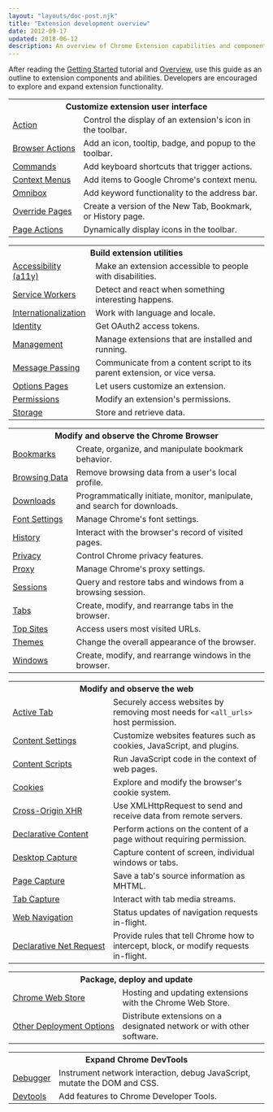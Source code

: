 ```yaml
---
layout: "layouts/doc-post.njk"
title: "Extension development overview"
date: 2012-09-17
updated: 2018-06-12
description: An overview of Chrome Extension capabilities and components.
---
```


After reading the [Getting Started][1] tutorial and [Overview][2], use this guide as an outline to
extension components and abilities. Developers are encouraged to explore and expand extension
functionality.

<table class="width-full">
  <tbody>
    <tr>
      <th colspan="2"><strong>Customize extension user interface</strong></th>
    </tr>
    <tr>
      <td><a href="/docs/extensions/reference/action">Action</a></td>
      <td>Control the display of an extension's icon in the toolbar.</td>
    </tr>
    <tr>
      <td><a href="/docs/extensions/reference/browserAction">Browser&nbsp;Actions</a></td>
      <td>Add an icon, tooltip, badge, and popup to the toolbar.</td>
    </tr>
    <tr>
      <td><a href="/docs/extensions/reference/commands">Commands</a></td>
      <td>Add keyboard shortcuts that trigger actions.</td>
    </tr>
    <tr>
      <td><a href="/docs/extensions/reference/contextMenus">Context&nbsp;Menus</a></td>
      <td>Add items to Google Chrome's context menu.</td>
    </tr>
    <tr>
      <td><a href="/docs/extensions/reference/omnibox">Omnibox</a></td>
      <td>Add keyword functionality to the address bar.</td>
    </tr>
    <tr>
      <td><a href="/docs/extensions/mv3/override">Override&nbsp;Pages</a></td>
      <td>Create a version of the New Tab, Bookmark, or History page.</td>
    </tr>
    <tr>
      <td><a href="/docs/extensions/reference/pageAction">Page&nbsp;Actions</a></td>
      <td>Dynamically display icons in the toolbar.</td>
    </tr>
  </tbody>
</table>

<table class="width-full">
  <tbody>
    <tr>
      <th colspan="2"><strong>Build extension utilities</strong></th>
    </tr>
    <tr>
      <td><a href="/docs/extensions/mv3/a11y">Accessibility (a11y)</a></td>
      <td>Make an extension accessible to people with disabilities.</td>
    </tr>
    <tr>
      <td><a href="/docs/extensions/mv3/migrating_to_service_workers">Service Workers</a></td>
      <td>Detect and react when something interesting happens.</td>
    </tr>
    <tr>
      <td><a href="/docs/extensions/reference/i18n">Internationalization</a></td>
      <td>Work with language and locale.</td>
    </tr>
    <tr>
      <td><a href="/docs/extensions/reference/identity">Identity</a></td>
      <td>Get OAuth2 access tokens.</td>
    </tr>
    <tr>
      <td><a href="/docs/extensions/reference/management">Management</a></td>
      <td>Manage extensions that are installed and running.</td>
    </tr>
    <tr>
      <td><a href="/docs/extensions/mv3/messaging">Message&nbsp;Passing</a></td>
      <td>Communicate from a content script to its parent extension, or vice versa.</td>
    </tr>
    <tr>
      <td><a href="/docs/extensions/mv3/options">Options&nbsp;Pages</a></td>
      <td>Let users customize an extension.</td>
    </tr>
    <tr>
      <td><a href="/docs/extensions/reference/permissions">Permissions</a></td>
      <td>Modify an extension's permissions.</td>
    </tr>
    <tr>
      <td><a href="/docs/extensions/reference/storage">Storage</a></td>
      <td>Store and retrieve data.</td>
    </tr>
  </tbody>
</table>

<table class="width-full">
  <tbody>
    <tr>
      <th colspan="2"><strong>Modify and observe the Chrome Browser</strong></th>
    </tr>
    <tr>
      <td><a href="/docs/extensions/reference/bookmarks">Bookmarks</a></td>
      <td>Create, organize, and manipulate bookmark behavior.</td>
    </tr>
    <tr>
      <td><a href="/docs/extensions/reference/browsingData">Browsing&nbsp;Data</a></td>
      <td>Remove browsing data from a user's local profile.</td>
    </tr>
    <tr>
      <td><a href="/docs/extensions/reference/downloads">Downloads</a></td>
      <td>Programmatically initiate, monitor, manipulate, and search for downloads.</td>
    </tr>
    <tr>
      <td><a href="/docs/extensions/reference/fontSettings">Font&nbsp;Settings</a></td>
      <td>Manage Chrome's font settings.</td>
    </tr>
    <tr>
      <td><a href="/docs/extensions/reference/history">History</a></td>
      <td>Interact with the browser's record of visited pages.</td>
    </tr>
    <tr>
      <td><a href="/docs/extensions/reference/privacy">Privacy</a></td>
      <td>Control Chrome privacy features.</td>
    </tr>
    <tr>
      <td><a href="/docs/extensions/reference/proxy">Proxy</a></td>
      <td>Manage Chrome's proxy settings.</td>
    </tr>
    <tr>
      <td><a href="/docs/extensions/reference/sessions">Sessions</a></td>
      <td>Query and restore tabs and windows from a browsing session.</td>
    </tr>
    <tr>
      <td><a href="/docs/extensions/reference/tabs">Tabs</a></td>
      <td>Create, modify, and rearrange tabs in the browser.</td>
    </tr>
    <tr>
      <td><a href="/docs/extensions/reference/topSites">Top&nbsp;Sites</a></td>
      <td>Access users most visited URLs.</td>
    </tr>
    <tr>
      <td><a href="/docs/extensions/mv3/themes">Themes</a></td>
      <td>Change the overall appearance of the browser.</td>
    </tr>
    <tr>
      <td><a href="/docs/extensions/reference/windows">Windows</a></td>
      <td>Create, modify, and rearrange windows in the browser.</td>
    </tr>
  </tbody>
</table>

<table class="width-full">
  <tbody>
    <tr>
      <th colspan="2"><strong>Modify and observe the web</strong></th>
    </tr>
    <tr>
      <td><a href="/docs/extensions/mv3/manifest/activeTab">Active&nbsp;Tab</a></td>
      <td>Securely access websites by removing most needs for <code>&lt;all_urls&gt;</code> host permission.</td>
    </tr>
    <tr>
      <td><a href="/docs/extensions/reference/contentSettings">Content&nbsp;Settings</a></td>
      <td>Customize websites features such as cookies, JavaScript, and plugins.</td>
    </tr>
    <tr>
      <td><a href="/docs/extensions/mv3/content_scripts">Content&nbsp;Scripts</a></td>
      <td>Run JavaScript code in the context of web pages.</td>
    </tr>
    <tr>
      <td><a href="/docs/extensions/reference/cookies">Cookies</a></td>
      <td>Explore and modify the browser's cookie system.</td>
    </tr>
    <tr>
      <td><a href="/docs/extensions/mv3/xhr">Cross-Origin&nbsp;XHR</a></td>
      <td>Use XMLHttpRequest to send and receive data from remote servers.</td>
    </tr>
    <tr>
      <td><a href="/docs/extensions/reference/declarativeContent">Declarative&nbsp;Content</a></td>
      <td>Perform actions on the content of a page without requiring permission.</td>
    </tr>
    <tr>
      <td><a href="/docs/extensions/reference/desktopCapture">Desktop&nbsp;Capture</a></td>
      <td>Capture content of screen, individual windows or tabs.</td>
    </tr>
    <tr>
      <td><a href="/docs/extensions/reference/pageCapture">Page&nbsp;Capture</a></td>
      <td>Save a tab's source information as MHTML.</td>
    </tr>
    <tr>
      <td><a href="/docs/extensions/reference/tabCapture">Tab&nbsp;Capture</a></td>
      <td>Interact with tab media streams.</td>
    </tr>
    <tr>
      <td><a href="/docs/extensions/reference/webNavigation">Web&nbsp;Navigation</a></td>
      <td>Status updates of navigation requests in-flight.</td>
    </tr>
    <tr>
      <td><a href="/docs/extensions/reference/declarativeNetRequest">Declarative&nbsp;Net&nbsp;Request</a></td>
      <td>Provide rules that tell Chrome how to intercept, block, or modify requests in-flight.</td>
    </tr>
  </tbody>
</table>

<table class="width-full">
  <tbody>
    <tr>
      <th colspan="2"><strong>Package, deploy and update</strong></th>
    </tr>
    <tr>
      <td><a href="/docs/extensions/mv3/hosting">Chrome Web Store</a></td>
      <td>Hosting and updating extensions with the Chrome Web Store.</td>
    </tr>
    <tr>
      <td><a href="/docs/extensions/mv3/external_extensions">Other&nbsp;Deployment&nbsp;Options</a></td>
      <td>Distribute extensions on a designated network or with other software.</td>
    </tr>
  </tbody>
</table>

<table class="width-full">
  <tbody>
    <tr>
      <th colspan="2"><strong>Expand Chrome DevTools</strong></th>
    </tr>
    <tr>
      <td><a href="/docs/extensions/reference/debugger">Debugger</a></td>
      <td>Instrument network interaction, debug JavaScript, mutate the DOM and CSS.</td>
    </tr>
    <tr>
      <td><a href="/docs/extensions/mv3/devtools">Devtools</a></td>
      <td>Add features to Chrome Developer Tools.</td>
    </tr>
  </tbody>
</table>

[1]: /docs/extensions/mv3/getstarted
[2]: /docs/extensions/mv3/overview
